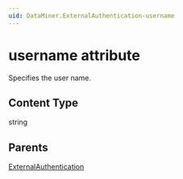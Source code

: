 ```yaml
---
uid: DataMiner.ExternalAuthentication-username
---
```


# username attribute

Specifies the user name.

## Content Type

string

## Parents

[ExternalAuthentication](xref:DataMiner.ExternalAuthentication)
